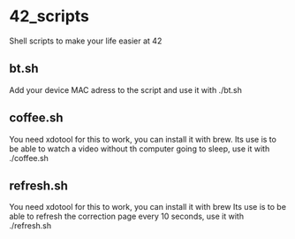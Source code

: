 # 42_scripts
Shell scripts to make your life easier at 42

## bt.sh
Add your device MAC adress to the script and use it with ./bt.sh

## coffee.sh
You need xdotool for this to work, you can install it with brew.
Its use is to be able to watch a video without th computer going to sleep,
use it with ./coffee.sh

## refresh.sh
You need xdotool for this to work, you can install it with brew
Its use is to be able to refresh the correction page every 10 seconds,
use it with ./refresh.sh
